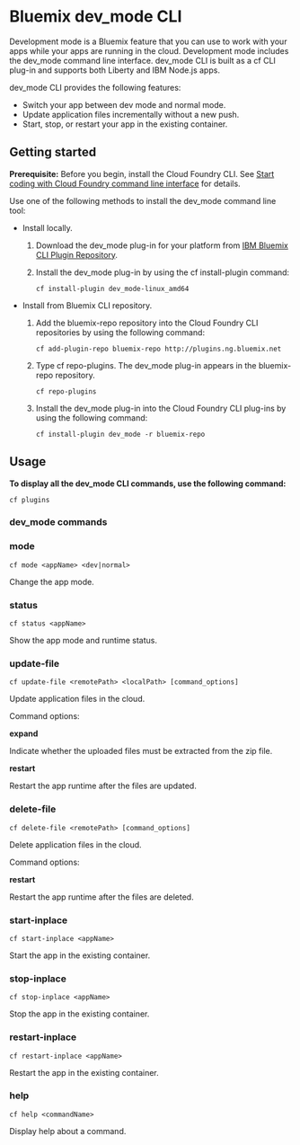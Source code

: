 # Bluemix dev_mode CLI
Development mode is a Bluemix feature that you can use to work with your apps while your apps are running in the cloud. Development mode includes the dev_mode command line interface. dev_mode CLI is built as a cf CLI plug-in and supports both Liberty and IBM Node.js apps.

dev_mode CLI provides the following features:
- Switch your app between dev mode and normal mode.
- Update application files incrementally without a new push.
- Start, stop, or restart your app in the existing container.

## Getting started
**Prerequisite:** Before you begin, install the Cloud Foundry CLI. See [Start coding with Cloud Foundry command line interface](https://github.com/cloudfoundry/cli) for details. 


Use one of the following methods to install the dev_mode command line tool:
- Install locally.
  1. Download the dev_mode plug-in for your platform from [IBM Bluemix CLI Plugin Repository](http://plugins.ng.bluemix.net).
  2. Install the dev_mode plug-in by using the cf install-plugin command:
  
        ```
        cf install-plugin dev_mode-linux_amd64
        ```

- Install from Bluemix CLI repository.
  1. Add the bluemix-repo repository into the Cloud Foundry CLI repositories by using the following command:
  
        ```
        cf add-plugin-repo bluemix-repo http://plugins.ng.bluemix.net
        ```

  2. Type cf repo-plugins. The dev_mode plug-in appears in the bluemix-repo repository.
		
		```
        cf repo-plugins
        ```
  
  3. Install the dev_mode plug-in into the Cloud Foundry CLI plug-ins by using the following command:
  
        ```
        cf install-plugin dev_mode -r bluemix-repo
        ```

## Usage
**To display all the dev_mode CLI commands, use the following command:**

```
cf plugins
```

### dev_mode commands

### mode

```
cf mode <appName> <dev|normal>
```

Change the app mode.

### status

```
cf status <appName>
```

Show the app mode and runtime status.

### update-file

```
cf update-file <remotePath> <localPath> [command_options]
```

Update application files in the cloud.

Command options:

**expand**

Indicate whether the uploaded files must be extracted from the zip file.

**restart**

Restart the app runtime after the files are updated.
  
### delete-file

```
cf delete-file <remotePath> [command_options]
```

Delete application files in the cloud.

Command options:

**restart**

Restart the app runtime after the files are deleted.

### start-inplace

```
cf start-inplace <appName>
```

Start the app in the existing container.

### stop-inplace

```
cf stop-inplace <appName>
```

Stop the app in the existing container.

### restart-inplace

```
cf restart-inplace <appName>
```

Restart the app in the existing container.



### help

```
cf help <commandName>
```
Display help about a command.